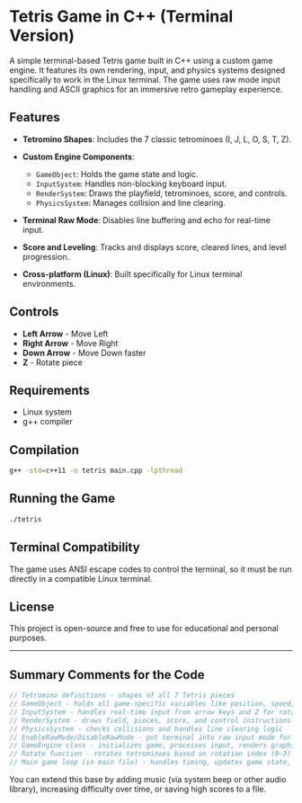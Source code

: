 # Tetris Game in C++ (Terminal Version)

A simple terminal-based Tetris game built in C++ using a custom game engine. It features its own rendering, input, and physics systems designed specifically to work in the Linux terminal. The game uses raw mode input handling and ASCII graphics for an immersive retro gameplay experience.

## Features

* **Tetromino Shapes**: Includes the 7 classic tetrominoes (I, J, L, O, S, T, Z).
* **Custom Engine Components**:

  * `GameObject`: Holds the game state and logic.
  * `InputSystem`: Handles non-blocking keyboard input.
  * `RenderSystem`: Draws the playfield, tetrominoes, score, and controls.
  * `PhysicsSystem`: Manages collision and line clearing.
* **Terminal Raw Mode**: Disables line buffering and echo for real-time input.
* **Score and Leveling**: Tracks and displays score, cleared lines, and level progression.
* **Cross-platform (Linux)**: Built specifically for Linux terminal environments.

## Controls

* **Left Arrow** - Move Left
* **Right Arrow** - Move Right
* **Down Arrow** - Move Down faster
* **Z** - Rotate piece

## Requirements

* Linux system
* g++ compiler

## Compilation

```bash
g++ -std=c++11 -o tetris main.cpp -lpthread
```

## Running the Game

```bash
./tetris
```

## Terminal Compatibility

The game uses ANSI escape codes to control the terminal, so it must be run directly in a compatible Linux terminal.

## License

This project is open-source and free to use for educational and personal purposes.

---

## Summary Comments for the Code

```cpp
// Tetromino definitions - shapes of all 7 Tetris pieces
// GameObject - holds all game-specific variables like position, speed, score, level, etc.
// InputSystem - handles real-time input from arrow keys and Z for rotation
// RenderSystem - draws field, pieces, score, and control instructions using wide characters
// PhysicsSystem - checks collisions and handles line clearing logic
// EnableRawMode/DisableRawMode - put terminal into raw input mode for non-blocking input
// GameEngine class - initializes game, processes input, renders graphics, checks logic
// Rotate function - rotates tetrominoes based on rotation index (0–3)
// Main game loop (in main file) - handles timing, updates game state, and re-renders
```

You can extend this base by adding music (via system beep or other audio library), increasing difficulty over time, or saving high scores to a file.

